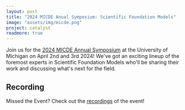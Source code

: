 ```yaml
---
layout: post
title: "2024 MICDE Anual Symposium: Scientific Foundation Models"
image: "assets/img/micde.png"
project: catalyst
readmore: true
---
```


Join us for the [2024 MICDE Annual Symposium](https://micde.umich.edu/news-events/annual-symposia/2024-symposium/) at the University of Michigan on April 2nd and 3rd 2024!
We've got an exciting lineup of the foremost experts in Scientific Foundation Models who'll be sharing their work and discussing what's next for the field.


## Recording
Missed the Event? Check out the [recordings](https://micde.umich.edu/news-events/annual-symposia/2024-symposium) of the event!
